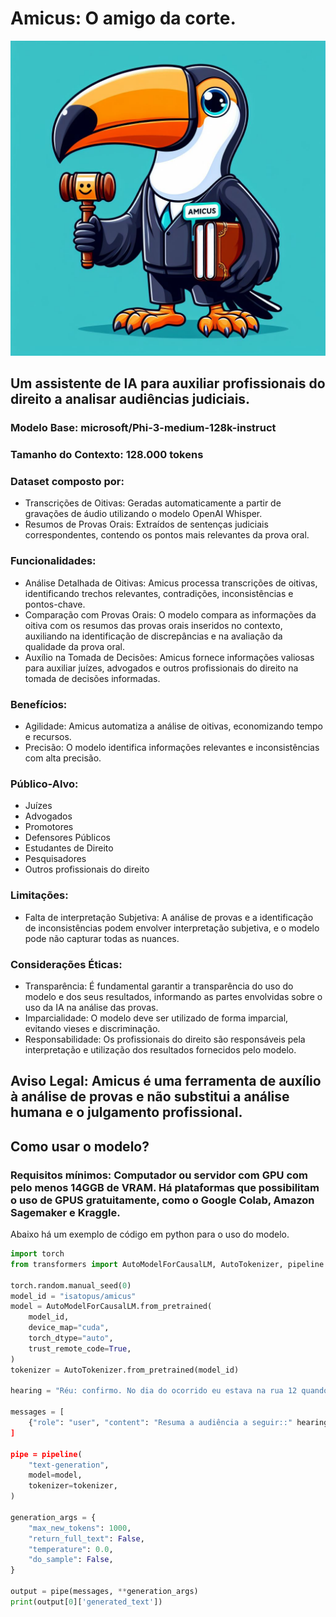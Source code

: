 # Amicus: O amigo da corte.

![Alt text](amicus.jpeg)

## Um assistente de IA para auxiliar profissionais do direito a analisar audiências judiciais.

### Modelo Base: microsoft/Phi-3-medium-128k-instruct

### Tamanho do Contexto: 128.000 tokens

### Dataset composto por:

- Transcrições de Oitivas: Geradas automaticamente a partir de gravações de áudio utilizando o modelo OpenAI Whisper.
- Resumos de Provas Orais: Extraídos de sentenças judiciais correspondentes, contendo os pontos mais relevantes da prova oral.

### Funcionalidades:

- Análise Detalhada de Oitivas: Amicus processa transcrições de oitivas, identificando trechos relevantes, contradições, inconsistências e pontos-chave.
- Comparação com Provas Orais: O modelo compara as informações da oitiva com os resumos das provas orais inseridos no contexto, auxiliando na identificação de discrepâncias e na avaliação da qualidade da prova oral.
- Auxílio na Tomada de Decisões: Amicus fornece informações valiosas para auxiliar juízes, advogados e outros profissionais do direito na tomada de decisões informadas.

### Benefícios:

- Agilidade: Amicus automatiza a análise de oitivas, economizando tempo e recursos.
- Precisão: O modelo identifica informações relevantes e inconsistências com alta precisão.

### Público-Alvo:

- Juízes
- Advogados
- Promotores
- Defensores Públicos
- Estudantes de Direito
- Pesquisadores
- Outros profissionais do direito

### Limitações:

- Falta de interpretação Subjetiva: A análise de provas e a identificação de inconsistências podem envolver interpretação subjetiva, e o modelo pode não capturar todas as nuances.

### Considerações Éticas:

- Transparência: É fundamental garantir a transparência do uso do modelo e dos seus resultados, informando as partes envolvidas sobre o uso da IA na análise das provas.
- Imparcialidade: O modelo deve ser utilizado de forma imparcial, evitando vieses e discriminação.
- Responsabilidade: Os profissionais do direito são responsáveis pela interpretação e utilização dos resultados fornecidos pelo modelo.

## Aviso Legal: Amicus é uma ferramenta de auxílio à análise de provas e não substitui a análise humana e o julgamento profissional.

## Como usar o modelo?

### Requisitos mínimos: Computador ou servidor com GPU com pelo menos 14GGB de VRAM. Há plataformas que possibilitam o uso de GPUS gratuitamente, como o Google Colab, Amazon Sagemaker e Kraggle.

Abaixo há um exemplo de código em python para o uso do modelo.

```py {"id":"01HYP5QV4QXWMHPKHBF50XHJ8A"}
import torch
from transformers import AutoModelForCausalLM, AutoTokenizer, pipeline

torch.random.manual_seed(0)
model_id = "isatopus/amicus"
model = AutoModelForCausalLM.from_pretrained(
    model_id,
    device_map="cuda", 
    torch_dtype="auto", 
    trust_remote_code=True, 
)
tokenizer = AutoTokenizer.from_pretrained(model_id)

hearing = "Réu: confirmo. No dia do ocorrido eu estava na rua 12 quando vi a vítima com a bolsa. Estava em uma bicicleta, passei e levei a bolsa"

messages = [
    {"role": "user", "content": "Resuma a audiência a seguir::" hearing"},
]

pipe = pipeline(
    "text-generation",
    model=model,
    tokenizer=tokenizer,
)

generation_args = {
    "max_new_tokens": 1000,
    "return_full_text": False,
    "temperature": 0.0,
    "do_sample": False,
}

output = pipe(messages, **generation_args)
print(output[0]['generated_text'])
```
